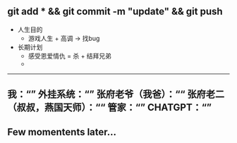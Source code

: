 git add * && git commit -m "update" && git push
---------------------------------------
- 人生目的
    - 游戏人生 + 高调 -> 找bug 
- 长期计划
    - 感受恩爱情仇 = 杀 + 结拜兄弟
    - 
---------------------------------------
我：“”
外挂系统：“”
张府老爷（我爸）：““
张府老二（叔叔，燕国天师）：““
管家：“”
CHATGPT：“”
---------------------------------------
Few momentents later...
---------------------------------------